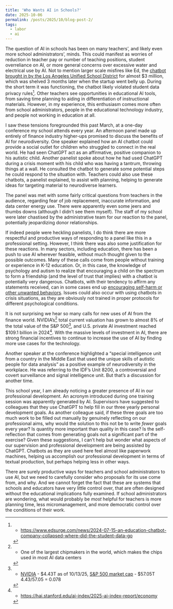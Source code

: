 ```yaml
---
title: 'Who Wants AI in Schools?'
date: 2025-10-06
permalink: /posts/2025/10/blog-post-2/
tags:
  - labor
  - ai
---
```


The question of AI in schools has been on many teachers’, and likely even more school administrators’, minds. This could manifest as worries of reduction in teacher pay or number of teaching positions, student overreliance on AI, or more general concerns over excessive water and electrical use by AI. Not to mention larger scale misfires like Ed, the [chatbot brought in by the Los Angeles Unified School District](https://calmatters.org/economy/technology/2024/08/botched-ai-education-deals-lessons/) for almost $3 million, which was shelved 3 months later when the startup went belly up. During the short term it was functioning, the chatbot likely violated student data privacy rules[^1]. Other teachers see opportunities in educational AI tools, from saving time planning to aiding in differentiation of instructional materials. However, in my experience, this enthusiasm comes more often from school administrators, people in the educational technology industry, and people not working in education at all. 

I saw these tensions foregrounded this past March, at a one-day conference my school attends every year. An afternoon panel made up entirely of finance industry higher-ups promised to discuss the benefits of AI for neurodiversity. One speaker explained how an AI chatbot could provide a social outlet for children who struggled to connect in the real world. He had seen ChatGPT act as an affirmative, positive companion to his autistic child. Another panelist spoke about how he had used ChatGPT during a crisis moment with his child who was having a tantrum, throwing things at a wall. He consulted the chatbot to generate some potential steps he could respond to the situation with. Teachers could also use these chatbots, a panelist explained, to assist with planning, helping to generate ideas for targeting material to neurodiverse learners.

The panel was met with some fairly critical questions from teachers in the audience, regarding fear of job replacement, inaccurate information, and data center energy use. There were apparently even some jeers and thumbs downs (although I didn’t see them myself). The staff of my school were later chastised by the administrative team for our reaction to the panel, potentially jeopardizing donor relationships. 

If indeed people were heckling panelists, I do think there are more respectful and productive ways of responding to a panel like this in a professional setting. However, I think there was also some justification for these reactions. In many sectors, including education, there has been a push to use AI wherever feasible, without much thought given to the possible outcomes. Many of these calls come from people without training or experience in K-12 education. Or, in this case, the knowledge of psychology and autism to realize that encouraging a child on the spectrum to form a friendship (and the level of trust that implies) with a chatbot is potentially very dangerous. Chatbots, with their tendency to affirm any statements received, can in some cases end up [encouraging self-harm or other unwanted behaviors](https://med.stanford.edu/news/insights/2025/08/ai-chatbots-kids-teens-artificial-intelligence.html). Issues could also occur with using chatbots in crisis situations, as they are obviously not trained in proper protocols for different psychological conditions. 

It is not surprising we hear so many calls for new uses of AI from the finance world. NVIDIA’s[^2] total current valuation has grown to almost 8% of the total value of the S&P 500[^3], and U.S. private AI investment reached $109.1 billion in 2024[^4]. With the massive levels of investment in AI, there are strong financial incentives to continue to increase the use of AI by finding more use cases for the technology. 

Another speaker at the conference highlighted a “special intelligence unit from a country in the Middle East that used the unique skills of autistic people for data analysis” as a positive example of neurodiversity in the workplace. He was referring to the IDF’s Unit 8200, a controversial and covert surveillance and signal intelligence unit. But that’s a discussion for another time.  

This school year, I am already noticing a greater presence of AI in our professional development. An acronym introduced during one training session was apparently generated by AI. Supervisors have suggested to colleagues that they use ChatGPT to help fill in our three yearly personal development goals. As another colleague said, if these three goals are too much work to be filled out manually by genuinely reflecting on our professional aims, why would the solution to this not be to write *fewer* goals every year? Is quantity more important than quality in this case? Is the self-reflection that comes from generating goals not a significant part of the exercise? Given these suggestions, I can’t help but wonder what aspects of our supervision and professional development are being assisted by ChatGPT. Chatbots as they are used here feel almost like paperwork machines, helping us accomplish our professional development in terms of textual production, but perhaps helping less in other ways. 

There are surely productive ways for teachers and school administrators to use AI, but we need to carefully consider who proposals for its use come from, and why. And we cannot forget the fact that these are systems that schools and educators have very little control over, that are often designed without the educational implications fully examined. If school administrators are wondering, what would probably be *most* helpful for teachers is more planning time, less micromanagement, and more democratic control over the conditions of their work. 

[^1]: - https://www.edsurge.com/news/2024-07-15-an-education-chatbot-company-collapsed-where-did-the-student-data-go
[^2]: - One of the largest chipmakers in the world, which makes the chips used in most AI data centers
[^3]: - [NVIDIA](https://companiesmarketcap.com/nvidia/marketcap/) - $4.43T as of 10/13/25, 
[S&P 500 market cap](https://ycharts.com/indicators/sp_500_market_cap#:~:text=Basic%20Info,17.14%25%20from%20one%20year%20ago.) - $57.05T 
4.43/57.05 = 0.078
[^4]: - https://hai.stanford.edu/ai-index/2025-ai-index-report/economy


